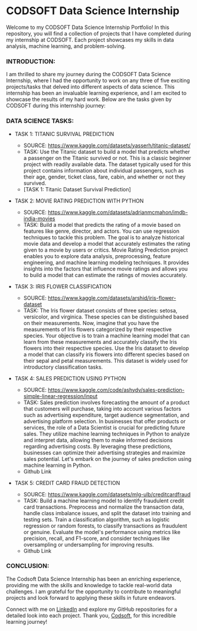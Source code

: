 # CODSOFT Data Science Internship

Welcome to my CODSOFT Data Science Internship Portfolio! In this repository, you will find a collection of projects that I have completed during my internship at CODSOFT. Each project showcases my skills in data analysis, machine learning, and problem-solving. 

### INTRODUCTION:
I am thrilled to share my journey during the CODSOFT Data Science Internship, where I had the opportunity to work on any three of five exciting projects/tasks that delved into different aspects of data science. This internship has been an invaluable learning experience, and I am excited to showcase the results of my hard work. Below are the tasks given by CODSOFT during this internship journey:

### DATA SCIENCE TASKS:

* TASK 1: TITANIC SURVIVAL PREDICTION
  - SOURCE: https://www.kaggle.com/datasets/yasserh/titanic-dataset/
  - TASK: Use the Titanic dataset to build a model that predicts whether a passenger on the Titanic survived or not. This is a classic beginner project with readily available data. The dataset typically used for this project contains information about individual passengers, such as their age, gender, ticket class, fare, cabin, and whether or not they survived.
  - [TASK 1: Titanic Dataset Survival Prediction]

* TASK 2: MOVIE RATING PREDICTION WITH PYTHON
  - SOURCE: https://www.kaggle.com/datasets/adrianmcmahon/imdb-india-movies
  - TASK: Build a model that predicts the rating of a movie based on features like genre, director, and actors. You can use regression techniques to tackle this problem. The goal is to analyze historical movie data and develop a model that accurately estimates the rating given to a movie by users or critics. Movie Rating Prediction project enables you to explore data analysis, preprocessing, feature engineering, and machine learning modeling techniques. It provides insights into the factors that influence movie ratings and allows you to build a model that can estimate the ratings of movies accurately.

* TASK 3: IRIS FLOWER CLASSIFICATION
  - SOURCE: https://www.kaggle.com/datasets/arshid/iris-flower-dataset
  - TASK: The Iris flower dataset consists of three species: setosa, versicolor, and virginica. These species can be distinguished based on their measurements. Now, imagine that you have the measurements of Iris flowers categorized by their respective species. Your objective is to train a machine learning model that can learn from these measurements and accurately classify the Iris flowers into their respective species. Use the Iris dataset to develop a model that can classify iris
flowers into different species based on their sepal and petal measurements. This dataset is widely used for introductory classification tasks. 

* TASK 4: SALES PREDICTION USING PYTHON
  - SOURCE: https://www.kaggle.com/code/ashydv/sales-prediction-simple-linear-regression/input
  - TASK: Sales prediction involves forecasting the amount of a product that customers will purchase, taking into account various factors such as advertising expenditure, target audience segmentation, and advertising platform selection. In businesses that offer products or services, the role of a Data Scientist is crucial for predicting future sales. They utilize machine learning techniques in Python to analyze and interpret data, allowing them to make informed decisions regarding advertising costs. By leveraging these predictions, businesses can optimize their advertising strategies and maximize sales potential. Let's embark on the journey of sales prediction using machine learning in Python.
  - Github Link

* TASK 5: CREDIT CARD FRAUD DETECTION
  - SOURCE: https://www.kaggle.com/datasets/mlg-ulb/creditcardfraud
  - TASK: Build a machine learning model to identify fraudulent credit card transactions. Preprocess and normalize the transaction data, handle class imbalance issues, and split the dataset into training and testing sets. Train a classification algorithm, such as logistic regression or random forests, to classify transactions as fraudulent or genuine. Evaluate the model's performance using metrics like precision, recall, and F1-score, and consider techniques like oversampling or undersampling for improving results.
  - Github Link
 
### CONCLUSION: 

The Codsoft Data Science Internship has been an enriching experience, providing me with the skills and knowledge to tackle real-world data challenges. I am grateful for the opportunity to contribute to meaningful projects and look forward to applying these skills in future endeavors.

Connect with me on [LinkedIn](https://www.linkedin.com/in/bindu-madhuri-kadiyala-79a55718a/) and explore my GitHub repositories for a detailed look into each project. Thank you, [Codsoft](https://www.linkedin.com/company/codsoft/mycompany/), for this incredible learning journey!
